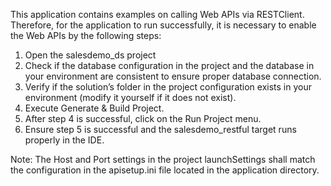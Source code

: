 This application contains examples on calling Web APIs via RESTClient. Therefore, for the application to run successfully, it is necessary to enable the Web APIs by the following steps:

1.	Open the salesdemo_ds project
2.	Check if the database configuration in the project and the database in your environment are consistent to ensure proper database connection. 
3.	Verify if the solution’s folder in the project configuration exists in your environment (modify it yourself if it does not exist).
4.	Execute Generate & Build Project.
5.	After step 4 is successful, click on the Run Project menu.
6.	Ensure step 5 is successful and the salesdemo_restful target runs properly in the IDE.

Note: The Host and Port settings in the project launchSettings shall match the configuration in the apisetup.ini file located in the application directory. 
